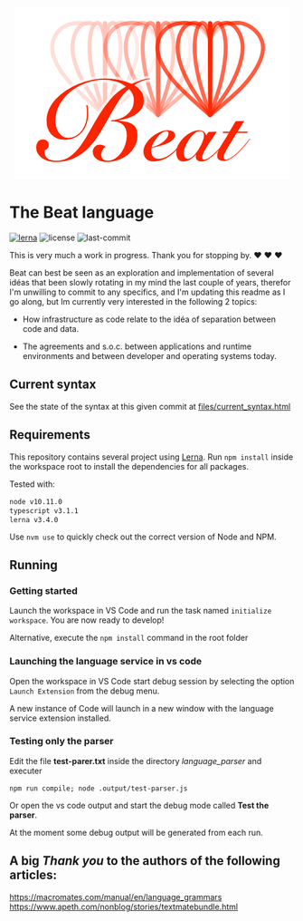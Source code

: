 <p align="center"><img src="./files/beat_logo.png" /></p>

# The Beat language
[![lerna](https://img.shields.io/badge/maintained%20with-lerna-cc00ff.svg)](https://lernajs.io/)
![license](https://img.shields.io/github/license/lyret/beat.svg)
![last-commit](https://img.shields.io/github/last-commit/lyret/beat.svg)

This is very much a work in progress. Thank you for stopping by. ♥ ♥ ♥

Beat can best be seen as an exploration and implementation of several idéas that been slowly rotating in my mind the last couple of years, therefor I'm unwilling to commit to any specifics, and I'm updating this readme as I go along, but Im currently very interested in the following 2 topics:

* How infrastructure as code relate to the idéa of separation between code and data.

* The agreements and s.o.c. between applications and runtime environments and between developer and operating systems today.


## Current syntax

See the state of the syntax at this given commit at [files/current_syntax.html](`beat/files/current_syntax.html)


## Requirements

This repository contains several project using [Lerna](https://lernajs.io/). Run `npm install` inside the workspace root to install the dependencies for all packages.

Tested with:
```
node v10.11.0
typescript v3.1.1
lerna v3.4.0
```
Use `nvm use` to quickly check out the correct version of Node and NPM.


## Running

### Getting started

Launch the workspace in VS Code and run the task named `initialize workspace`. You are now ready to develop!

Alternative, execute the `npm install` command in the root folder

### Launching the language service in vs code

Open the workspace in VS Code start debug session by selecting the option `Launch Extension` from the debug menu.

A new instance of Code will launch in a new window with the language service extension installed.

### Testing only the parser

Edit the file **test-parer.txt** inside the directory *language_parser* and executer
```
npm run compile; node .output/test-parser.js
```
Or open the vs code output and start the debug mode called **Test the parser**.

At the moment some debug output will be generated from each run.

## A big *Thank you* to the authors of the following articles:
https://macromates.com/manual/en/language_grammars
https://www.apeth.com/nonblog/stories/textmatebundle.html